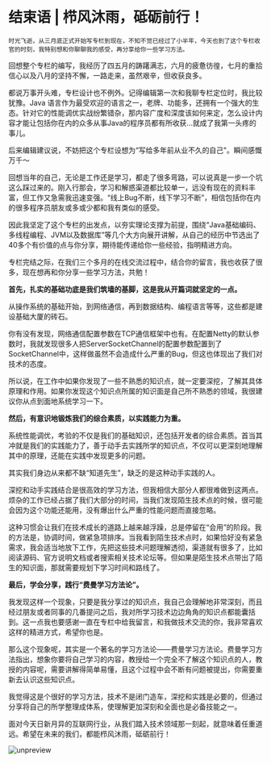 # 结束语 | 栉风沐雨，砥砺前行！

    时光飞逝，从三月底正式开始写专栏到现在，不知不觉已经过了小半年，今天也到了这个专栏收官的时刻，我特别想和你聊聊我的感受，再分享给你一些学习方法。

回想整个专栏的编写，我经历了四五月的踌躇满志，六月的疲惫彷徨，七月的重拾信心以及八月的坚持不懈，一路走来，虽然艰辛，但收获良多。

都说万事开头难，专栏设计也不例外。记得编辑第一次和我聊专栏定位时，我比较犹豫。Java 语言作为最受欢迎的语言之一，老牌、功能多，还拥有一个强大的生态。针对它的性能调优实战纷繁错杂，那内容广度和深度该如何来定，怎么设计内容才能让包括你在内的众多从事Java的程序员都有所收获…就成了我第一头疼的事儿。

后来编辑建议说，不妨把这个专栏设想为“写给多年前从业不久的自己"。瞬间感慨万千～

回想当年的自己，无论是工作还是学习，都走了很多弯路，可以说真是一步一个坑这么踩过来的。刚入行那会，学习和解惑渠道都比较单一，远没有现在的资料丰富，但工作又急需我迅速变强。“线上Bug不断，线下学习不断”，相信包括你在内的很多程序员朋友或多或少都和我有类似的感受。

因此我坚定了这个专栏的出发点，以夯实理论支撑为前提，围绕“Java基础编码、多线程编程、JVM以及数据库”等几个大方向展开讲解，从自己的经历中节选出了40多个有价值的点与你分享，期待能传递给你一些经验，指明精进方向。

专栏完结之际，在我们三个多月的在线交流过程中，结合你的留言，我也收获了很多，现在想再和你分享一些学习方法，共勉！

**首先，扎实的基础功底是我们筑墙的基脚，这是我从开篇词就坚定的一点。**

从操作系统的基础开始，到网络通信，再到数据结构、编程语言等等，这些都是建设基础大厦的砖石。

你有没有发现，网络通信配置参数在TCP通信框架中也有。在配置Netty的默认参数时，我就发现很多人把ServerSocketChannel的配置参数配置到了SocketChannel中，这样做虽然不会造成什么严重的Bug，但这也体现出了我们对技术的态度。

所以说，在工作中如果你发现了一些不熟悉的知识点，就一定要深挖，了解其具体原理和作用。如果你发现这个知识点所属的知识面是自己所不熟悉的领域，我很建议你从点到面地系统学习一下。

**然后，有意识地锻炼我们的综合素质，以实践能力为重。**

系统性能调优，考验的不仅是我们的基础知识，还包括开发者的综合素质。首当其冲就是我们的实践能力了，善于动手去实践所学的知识点，不仅可以更深刻地理解其中的原理，还能在实践中发现更多的问题。

其实我们身边从来都不缺“知道先生”，缺乏的是这种动手实践的人。

深挖和动手实践结合是很高效的学习方法，但我相信大部分人都很难做到这两点。烦杂的工作已经占据了我们大部分的时间，当我们发现陌生技术点的时候，很可能会因为这个功能还能用，没有爆出什么严重的性能问题而直接忽略。

这种习惯会让我们在技术成长的道路上越来越浮躁，总是停留在“会用”的阶段。我的方法是，协调时间，做紧急项排序。当我看到陌生技术点时，如果恰好没有紧急需求，我会适当地放下工作，先把这些技术问题理解透彻，渠道就有很多了，比如阅读源码、官方说明文档或者搜索相关技术论坛等。但如果是陌生技术点带出了陌生的知识面，那就需要规划下学习时间和路线了。

**最后，学会分享，践行“费曼学习方法论”。**

我发现这样一个现象，只要是我分享过的知识点，我自己会理解地非常深刻，而且经过朋友或者同事的几番提问之后，我对所学习技术边边角角的知识点都能囊括到。这一点我也要感谢一直在专栏中给我留言，和我做技术交流的你，我非常喜欢这样的精进方式，希望你也是。

那么这个现象呢，其实是一个著名的学习方法论——费曼学习方法论。费曼学习方法指出，想象你要将自己学习的内容，教授给一个完全不了解这个知识点的人，教授的内容呢，需要讲解得简单易懂，且这个过程中会不断有问题被提出，你需要重新去认识这些知识点。

我觉得这是个很好的学习方法，技术不是闭门造车，深挖和实践是必要的，但通过分享将自己的所学整理成体系，使理解更加深刻和全面也是必备技能之一。

面对今天日新月异的互联网行业，从我们踏入技术领域那一刻起，就意味着任重道远。希望在未来的我们，都能栉风沐雨，砥砺前行！

![unpreview](https://static001.geekbang.org/resource/image/bb/67/bbe343640d6b708832c4133ec53ed967.jpg)
    